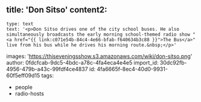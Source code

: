 title: 'Don Sitso'
content2:
  -
    type: text
    text: '<p>Don Sitso drives one of the city school buses. He also simultaneously broadcasts the early morning school-themed radio show "<a href="{{ link:c071e54b-84c4-4e66-bfab-f640634b3c88 }}">The Bus</a>" live from his bus while he drives his morning route.&nbsp;</p>'
images: 'https://thiseveningsshow.s3.amazonaws.com/wiki/don-sitso.png'
author: 0fdcfcab-9dc5-4bdc-a78c-4fa4eca4e4e5
import_id: 30dc92fb-4956-479b-a43c-99fdf4ce4837
id: 4fa6665f-8ec4-40d0-9931-60f5eff09d15
tags:
  - people
  - radio-hosts
